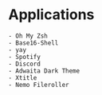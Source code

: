 # Applications
    - Oh My Zsh
    - Base16-Shell
    - yay
    - Spotify 
    - Discord
    - Adwaita Dark Theme
    - Xtitle
    - Nemo Fileroller
